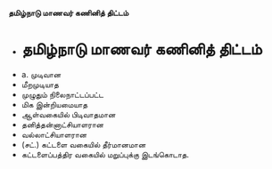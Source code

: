 **தமிழ்நாடு மாணவர் கணினித் திட்டம்**
- # தமிழ்நாடு மாணவர் கணினித் திட்டம்
- a. முடிவான
- மீறமுடியாத
- முழுதும் நிலைநாட்டப்பட்ட
- மிக இன்றியமையாத
- ஆள்வகையில் பிடிவாதமான
- தனித்தன்னாட்சியாளரான
- வல்லாட்சியாளரான
- (சட்.) கட்டளை வகையில் தீர்மானமான
- கட்டளைப்பத்திர வகையில் மறுப்புக்கு இடங்கொடாத.

